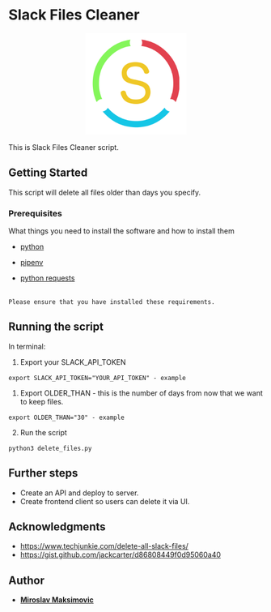 # Slack Files Cleaner

<p align="center">
    <img src="https://github.com/miki995/Slack-Files-Cleaner/blob/master/cleaner.png" alt="Slack Files Cleaner" width="200" height="200"/>
</p>

This is Slack Files Cleaner script.

## Getting Started

This script will delete all files older than days you specify. 


### Prerequisites

What things you need to install the software and how to install them

* [python](https://www.python.org/downloads/)

* [pipenv](https://pipenv.readthedocs.io/en/latest/)

* [python requests](http://docs.python-requests.org/en/latest/user/install/#install)

```

Please ensure that you have installed these requirements.

```


## Running the script
In terminal: 

1. Export your SLACK_API_TOKEN 

```
export SLACK_API_TOKEN="YOUR_API_TOKEN" - example
```

1. Export OLDER_THAN - this is the number of days from now that we want to keep files. 

```
export OLDER_THAN="30" - example
```


2. Run the script

```
python3 delete_files.py

```

## Further steps

* Create an API and deploy to server.
* Create frontend client so users can delete it via UI.

## Acknowledgments

* https://www.techjunkie.com/delete-all-slack-files/
* https://gist.github.com/jackcarter/d86808449f0d95060a40

## Author

* **[Miroslav Maksimovic](https://github.com/miki995)** 

